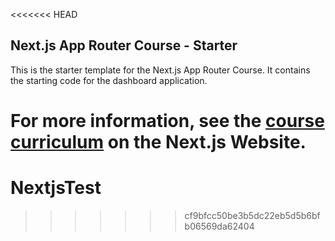 <<<<<<< HEAD
## Next.js App Router Course - Starter

This is the starter template for the Next.js App Router Course. It contains the starting code for the dashboard application.

For more information, see the [course curriculum](https://nextjs.org/learn) on the Next.js Website.
=======
# NextjsTest
>>>>>>> cf9bfcc50be3b5dc22eb5d5b6bfb06569da62404
